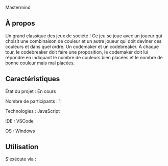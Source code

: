 Mastermind

## À propos

Un grand classique des jeux de société ! Ce jeu se joue avec un joueur qui choisit une combinaison de couleur et un autre joueur qui doit deviner ces couleurs et dans quel ordre. Un codemaker et un codebreaker. 
A chaque tour, le codebreaker doit faire une proposition, le codemaker doit lui répondre en indiquant le nombre de couleurs bien placées et le nombre de bonne couleur mais mal placées.

## Caractéristiques

État du projet : En cours

Nombre de participants : 1

Technologies : JavaScript

IDE : VSCode

OS : Windows

## Utilisation 

S'exécute via :
